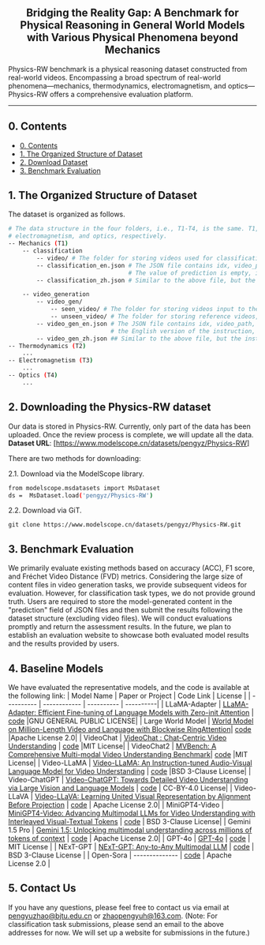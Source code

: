 <div align="center">
    <h2> Bridging the Reality Gap: A Benchmark for Physical Reasoning in General World Models with Various Physical Phenomena beyond Mechanics </h2>
</div>
Physics-RW benchmark is a physical reasoning dataset constructed from real-world videos. Encompassing a broad spectrum of real-world phenomena—mechanics, thermodynamics, electromagnetism, and optics—Physics-RW offers a comprehensive evaluation platform.

-----
## 0. Contents
- [0. Contents](#0-contents)
- [1. The Organized Structure of Dataset](#1-the-organized-structure-of-dataset)
- [2. Download Dataset](#2-download-dataset)
- [3. Benchmark Evaluation](#3-benchmark-evaluate)

## 1. The Organized Structure of Dataset <a id="1-the-organized-structure-of-dataset"></a>
The dataset is organized as follows.
```bash
# The data structure in the four folders, i.e., T1-T4, is the same. T1, T2, T3, and T4 represent tasks in mechanics, thermodynamics,
# electromagnetism, and optics, respectively.
-- Mechanics (T1)
    -- classification
        -- video/ # The folder for storing videos used for classification tasks.
        -- classification_en.json # The JSON file contains idx, video_path, the English version of the instruction, and prediction.
                                  # The value of prediction is empty, intended to store the model's output.
        -- classification_zh.json # Similar to the above file, but the instructions are in Chinese.

    -- video_generation
        -- video_gen/
            -- seen_video/ # The folder for storing videos input to the model.
            -- unseen_video/ # The folder for storing reference videos, i.e., subsequent videos.
        -- video_gen_en.json # The JSON file contains idx, video_path, label_path (i.e., the path of subsequent video),
                             # the English version of the instruction, and num_predicted_frame.
        -- video_gen_zh.json ## Similar to the above file, but the instructions are in Chinese.
-- Thermodynamics (T2)
    ...
-- Electromagnetism (T3)
    ...
-- Optics (T4)
    ...
```
## 2. Downloading the Physics-RW dataset <a id="2-download-dataset"></a>
Our data is stored in Physics-RW. Currently, only part of the data has been uploaded. Once the review process is complete, we will update all the data. 
**Dataset URL**: [https://www.modelscope.cn/datasets/pengyz/Physics-RW]

There are two methods for downloading:

2.1. Download via the ModelScope library.
```bash
from modelscope.msdatasets import MsDataset
ds =  MsDataset.load('pengyz/Physics-RW')
```
2.2. Download via GiT.
```
git clone https://www.modelscope.cn/datasets/pengyz/Physics-RW.git
```
## 3. Benchmark Evaluation <a id="benchmark-evaluate"></a>
We primarily evaluate existing methods based on accuracy (ACC), F1 score, and Fréchet Video Distance (FVD) metrics. Considering the large size of content files in video generation tasks, we provide subsequent videos for evaluation. However, for classification task types, we do not provide ground truth. Users are required to store the model-generated content in the "prediction" field of JSON files and then submit the results following the dataset structure (excluding video files). We will conduct evaluations promptly and return the assessment results. In the future, we plan to establish an evaluation website to showcase both evaluated model results and the results provided by users.
## 4. Baseline Models
We have evaluated the representative models, and the code is available at the following link:
| Model Name | Paper or Project | Code Link | License |
| ---------- | ------------ | ---------- | ----------|
| LLaMA-Adapter | [LLaMA-Adapter: Efficient Fine-tuning of Language Models with Zero-init Attention](https://arxiv.org/pdf/2303.16199) | [code](https://github.com/OpenGVLab/LLaMA-Adapter/tree/main/imagebind_LLM) |GNU GENERAL PUBLIC LICENSE|
| Large World Model | [World Model on Million-Length Video and Language with Blockwise RingAttention](https://arxiv.org/abs/2402.08268)| [code](https://github.com/LargeWorldModel/LWM) |Apache License 2.0|
| VideoChat | [VideoChat : Chat-Centric Video Understanding](https://arxiv.org/abs/2305.06355) | [code](https://github.com/OpenGVLab/Ask-Anything/tree/main/video_chat) |MIT License|
| VideoChat2 | [MVBench: A Comprehensive Multi-modal Video Understanding Benchmark](https://arxiv.org/abs/2311.17005)| [code](https://github.com/OpenGVLab/Ask-Anything/tree/main/video_chat2) |MIT License|
| Video-LLaMA | [Video-LLaMA: An Instruction-tuned Audio-Visual Language Model for Video Understanding](https://arxiv.org/abs/2306.02858) | [code](https://github.com/DAMO-NLP-SG/Video-LLaMA) |BSD 3-Clause License|
| Video-ChatGPT | [Video-ChatGPT: Towards Detailed Video Understanding via Large Vision and Language Models](https://arxiv.org/abs/2306.05424) | [code](https://github.com/mbzuai-oryx/Video-ChatGPT) | CC-BY-4.0 License|
| Video-LLaVA | [Video-LLaVA: Learning United Visual Representation by Alignment Before Projection](https://arxiv.org/abs/2311.10122) | [code](https://github.com/PKU-YuanGroup/Video-LLaVA) | Apache License 2.0|
| MiniGPT4-Video | [MiniGPT4-Video: Advancing Multimodal LLMs for Video Understanding with Interleaved Visual-Textual Tokens](https://arxiv.org/abs/2404.03413) | [code](https://github.com/Vision-CAIR/MiniGPT4-video) | BSD 3-Clause License|
| Gemini 1.5 Pro | [Gemini 1.5: Unlocking multimodal understanding across millions of tokens of context](https://arxiv.org/pdf/2403.05530) | [code](https://github.com/google-gemini/cookbook/blob/main/quickstarts/Video.ipynb) | Apache License 2.0|
| GPT-4o | [GPT-4o](https://openai.com/index/hello-gpt-4o/) | [code](https://github.com/openai/openai-cookbook/blob/main/examples/gpt4o/introduction_to_gpt4o.ipynb) | MIT License |
| NExT-GPT | [NExT-GPT: Any-to-Any Multimodal LLM](https://arxiv.org/abs/2309.05519) | [code](https://github.com/NExT-GPT/NExT-GPT) | BSD 3-Clause License |
| Open-Sora | -------------- | [code](https://github.com/hpcaitech/Open-Sora) | Apache License 2.0 |


## 5. Contact Us
If you have any questions, please feel free to contact us via email at pengyuzhao@bjtu.edu.cn or zhaopengyuh@163.com. (Note: For classification task submissions, please send an email to the above addresses for now. We will set up a website for submissions in the future.)

